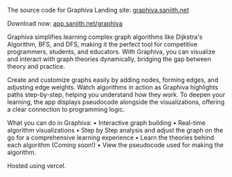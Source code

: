 The source code for Graphiva Landing site: [graphiva.sanjith.net](https://graphiva.sanjith.net)

Download now: [app.sanjith.net/graphiva](https://app.sanjith.net/graphiva)

Graphiva simplifies learning complex graph algorithms like Dijkstra's Algorithm, BFS, and DFS, making it the perfect tool for competitive programmers, students, and educators. With Graphiva, you can visualize and interact with graph theories dynamically, bridging the gap between theory and practice.

Create and customize graphs easily by adding nodes, forming edges, and adjusting edge weights. Watch algorithms in action as Graphiva highlights paths step-by-step, helping you understand how they work. To deepen your learning, the app displays pseudocode alongside the visualizations, offering a clear connection to programming logic.

What you can do in Graphiva:
  • Interactive graph building
  • Real-time algorithm visualizations
  • Step by Step analysis and adjust the graph on the go for a comprehensive learning experience
  • Learn the theories behind each algorithm (Coming soon!)
  • View the pseudocode used for making the algorithm.

Hosted using vercel.
